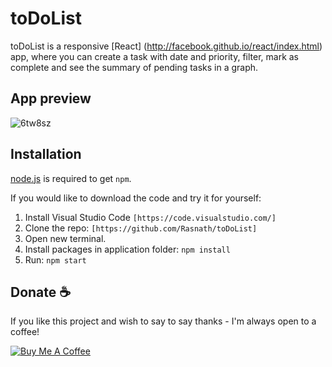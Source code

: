 # toDoList
toDoList is a responsive [React] (http://facebook.github.io/react/index.html) app, where you can create a task with date and priority, filter, mark as complete and see the summary of pending tasks in a graph.

## App preview
![6tw8sz](https://user-images.githubusercontent.com/109655925/190982101-8bcbeef8-631a-469d-a80f-d1dbe328ff83.gif)

## Installation
[node.js](http://nodejs.org/download/) is required to get ``npm``.

If you would like to download the code and try it for yourself:


1. Install Visual Studio Code `[https://code.visualstudio.com/]`
2. Clone the repo: `[https://github.com/Rasnath/toDoList]`
3. Open new terminal. 
4. Install packages in application folder: `npm install`
4. Run: `npm start`

## Donate :coffee:

If you like this project and wish to say to say thanks - I'm always open to a coffee!

<a href="https://www.buymeacoffee.com/rasnath" target="_blank"><img src="https://www.buymeacoffee.com/assets/img/custom_images/black_img.png" alt="Buy Me A Coffee" style="height: auto !important;width: auto !important;" ></a>
